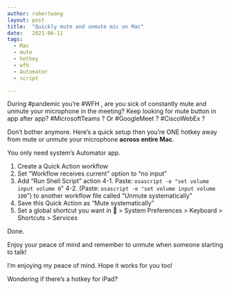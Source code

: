 ```yaml
---
author: robertwang
layout: post
title:  "Quickly mute and unmute mic on Mac"
date:   2021-06-11
tags: 
  - Mac
  - mute
  - hotkey
  - wfh
  - Automator
  - script

---
```


During #pandemic you’re #WFH , are you sick of constantly mute and unmute your microphone in the meeting? Keep looking for mute button in app after app? #MicrosoftTeams ? Or #GoogleMeet ? #CiscoWebEx ?

Don’t bother anymore. Here’s a quick setup then you’re ONE hotkey away from mute or unmute your microphone **across entire Mac**.

You only need system’s Automator app.

1. Create a Quick Action workflow
2. Set “Workflow receives current” option to “no input”
3. Add “Run Shell Script” action
4-1. Paste: `osascript -e "set volume input volume 0`"
4-2. (Paste: `osascript -e "set volume input volume 100`") to another workflow file called “Unmute systematically”
5. Save this Quick Action as “Mute systematically”
6. Set a global shortcut you want in  > System Preferences > Keyboard > Shortcuts > Services

Done. 

Enjoy your peace of mind and remember to unmute when someone starting to talk!

I’m enjoying my peace of mind. Hope it works for you too! 

Wondering if there’s a hotkey for iPad?